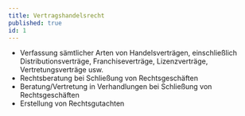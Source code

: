 ```yaml
---
title: Vertragshandelsrecht
published: true
id: 1
---
```


* Verfassung sämtlicher Arten von Handelsverträgen, einschließlich Distributionsverträge, Franchiseverträge, Lizenzverträge, Vertretungsverträge usw.
* Rechtsberatung bei Schließung von Rechtsgeschäften
* Beratung/Vertretung in Verhandlungen bei Schließung von Rechtsgeschäften
* Erstellung von Rechtsgutachten